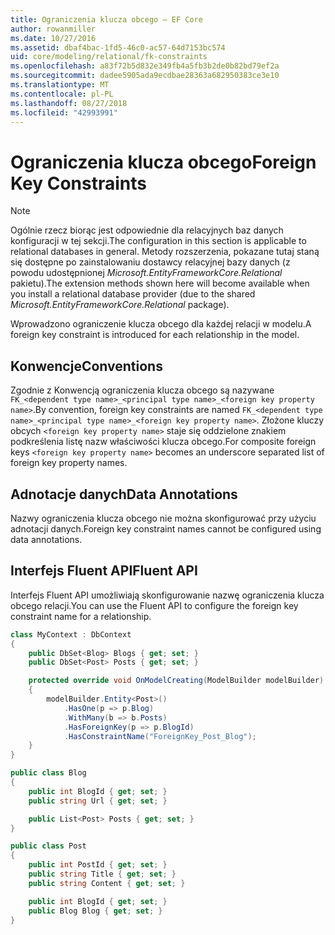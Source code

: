 ```yaml
---
title: Ograniczenia klucza obcego — EF Core
author: rowanmiller
ms.date: 10/27/2016
ms.assetid: dbaf4bac-1fd5-46c0-ac57-64d7153bc574
uid: core/modeling/relational/fk-constraints
ms.openlocfilehash: a83f72b5d832e349fb4a5fb3b2de0b82bd79ef2a
ms.sourcegitcommit: dadee5905ada9ecdbae28363a682950383ce3e10
ms.translationtype: MT
ms.contentlocale: pl-PL
ms.lasthandoff: 08/27/2018
ms.locfileid: "42993991"
---
```

# <a name="foreign-key-constraints"></a><span data-ttu-id="02b04-102">Ograniczenia klucza obcego</span><span class="sxs-lookup"><span data-stu-id="02b04-102">Foreign Key Constraints</span></span>

> [!NOTE]  
> <span data-ttu-id="02b04-103">Ogólnie rzecz biorąc jest odpowiednie dla relacyjnych baz danych konfiguracji w tej sekcji.</span><span class="sxs-lookup"><span data-stu-id="02b04-103">The configuration in this section is applicable to relational databases in general.</span></span> <span data-ttu-id="02b04-104">Metody rozszerzenia, pokazane tutaj staną się dostępne po zainstalowaniu dostawcy relacyjnej bazy danych (z powodu udostępnionej *Microsoft.EntityFrameworkCore.Relational* pakietu).</span><span class="sxs-lookup"><span data-stu-id="02b04-104">The extension methods shown here will become available when you install a relational database provider (due to the shared *Microsoft.EntityFrameworkCore.Relational* package).</span></span>

<span data-ttu-id="02b04-105">Wprowadzono ograniczenie klucza obcego dla każdej relacji w modelu.</span><span class="sxs-lookup"><span data-stu-id="02b04-105">A foreign key constraint is introduced for each relationship in the model.</span></span>

## <a name="conventions"></a><span data-ttu-id="02b04-106">Konwencje</span><span class="sxs-lookup"><span data-stu-id="02b04-106">Conventions</span></span>

<span data-ttu-id="02b04-107">Zgodnie z Konwencją ograniczenia klucza obcego są nazywane `FK_<dependent type name>_<principal type name>_<foreign key property name>`.</span><span class="sxs-lookup"><span data-stu-id="02b04-107">By convention, foreign key constraints are named `FK_<dependent type name>_<principal type name>_<foreign key property name>`.</span></span> <span data-ttu-id="02b04-108">Złożone kluczy obcych `<foreign key property name>` staje się oddzielone znakiem podkreślenia listę nazw właściwości klucza obcego.</span><span class="sxs-lookup"><span data-stu-id="02b04-108">For composite foreign keys `<foreign key property name>` becomes an underscore separated list of foreign key property names.</span></span>

## <a name="data-annotations"></a><span data-ttu-id="02b04-109">Adnotacje danych</span><span class="sxs-lookup"><span data-stu-id="02b04-109">Data Annotations</span></span>

<span data-ttu-id="02b04-110">Nazwy ograniczenia klucza obcego nie można skonfigurować przy użyciu adnotacji danych.</span><span class="sxs-lookup"><span data-stu-id="02b04-110">Foreign key constraint names cannot be configured using data annotations.</span></span>

## <a name="fluent-api"></a><span data-ttu-id="02b04-111">Interfejs Fluent API</span><span class="sxs-lookup"><span data-stu-id="02b04-111">Fluent API</span></span>

<span data-ttu-id="02b04-112">Interfejs Fluent API umożliwiają skonfigurowanie nazwę ograniczenia klucza obcego relacji.</span><span class="sxs-lookup"><span data-stu-id="02b04-112">You can use the Fluent API to configure the foreign key constraint name for a relationship.</span></span>

<!-- [!code-csharp[Main](samples/core/relational/Modeling/FluentAPI/Samples/Relational/RelationshipConstraintName.cs?highlight=12)] -->
``` csharp
class MyContext : DbContext
{
    public DbSet<Blog> Blogs { get; set; }
    public DbSet<Post> Posts { get; set; }

    protected override void OnModelCreating(ModelBuilder modelBuilder)
    {
        modelBuilder.Entity<Post>()
            .HasOne(p => p.Blog)
            .WithMany(b => b.Posts)
            .HasForeignKey(p => p.BlogId)
            .HasConstraintName("ForeignKey_Post_Blog");
    }
}

public class Blog
{
    public int BlogId { get; set; }
    public string Url { get; set; }

    public List<Post> Posts { get; set; }
}

public class Post
{
    public int PostId { get; set; }
    public string Title { get; set; }
    public string Content { get; set; }

    public int BlogId { get; set; }
    public Blog Blog { get; set; }
}
```
